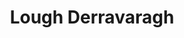 ---
title: "Lough Derravaragh"
address: "Mullingar Tourist Office, Mullingar, Co. Westmeath"
tel: "+353 (0)44 934 8650"
county: "Westmeath"
category: "Pike Angling"
type: "Content"
lat: "53.65121841430664"
lng: "-7.37468147277832"
---